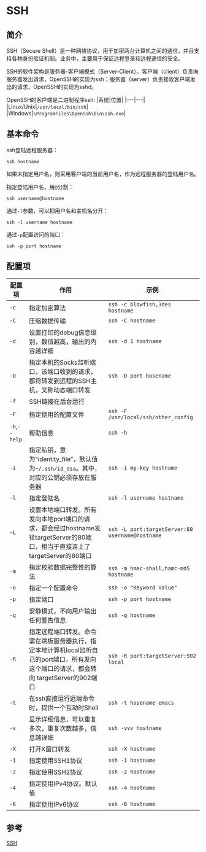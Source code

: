 # SSH

## 简介

SSH（Secure Shell）是一种网络协议，用于加密两台计算机之间的通信，并且支持各种身份验证机制。业务中，主要用于保证远程登录和远程通信的安全。

SSH的软件架构是服务器-客户端模式（Server-Client）。客户端（client）负责向服务器发出请求，OpenSSH的实现为ssh；服务器（server）负责接收客户端发出的请求，OpenSSH的实现为sshd。

OpenSSH的客户端是二进制程序ssh:
|系统|位置|
|---|---|
|Linux/Unix|`/usr/local/bin/ssh`|
|Windows|`\ProgramFiles\OpenSSh\bin\ssh.exe`|

## 基本命令

ssh登陆远程服务器：

```shell
ssh hostname
```

如果未指定用户名，则采用客户端的当前用户名，作为远程服务器的登陆用户名。

指定登陆用户名，用`@`分割：

```shell
ssh username@hostname
```

通过`-l`参数，可以把用户名和主机名分开：

```shell
ssh -l username hostname
```

通过`-p`配置访问的端口：

```shell
ssh -p port hostname
```

## 配置项

|配置项|作用|示例|
|-|-|-|
|`-c`|指定加密算法|`ssh -c blowfish,3des hostname`|
|`-C`|压缩数据传输|`ssh -C hostname`|
|`-d`|设置打印的debug信息级别，数值越高，输出的内容越详细|`ssh -d 1 hostname`|
|`-D`|指定本机的Socks监听端口，该端口收到的请求，都将转发到远程的SSH主机，又称动态端口转发|`ssh -D port hosename`|
|`-f`|SSH链接在后台运行||
|`-F`|指定使用的配置文件|`ssh -F /usr/local/ssh/other_config`|
|`-h`,`--help`|帮助信息|`ssh -h`|
|`-i`|指定私钥，意为“identity_file”，默认值为`~/.ssh/id_dsa`。其中，对应的公钥必须存放在服务器|`ssh -i my-key hostname`|
|`-l`|指定登陆名|`ssh -l username hostname`|
|`-L`|设置本地端口转发。所有发向本地port端口的请求，都会经过hostname发往targetServer的80端口，相当于直接连上了targetServer的80端口|`ssh -L port:targetServer:80 username@hostname`|
|`-m`|指定校验数据完整性的算法|`ssh -m hmac-shall,hamc-md5 hostname`|
|`-o`|指定一个配置命令|`ssh -o "Keyword Value"`|
|`-p`|指定端口|`ssh -p port hostname`|
|`-q`|安静模式，不向用户输出任何警告信息|`ssh -q hostname`|
|`-R`|指定远程端口转发。命令需在跳板服务器执行，指定本地计算机local监听自己的port端口，所有发向这个端口的请求，都会转向 targetServer的902端口|`ssh -R port:targetServer:902 local`|
|`-t`|在ssh直接运行远端命令时，提供一个互动时Shell|`ssh -t hosename emacs`|
|`-v`|显示详细信息，可以重复多次，重复次数越多，信息越详细|`ssh -vvv hostname`|
|`-X`|打开X窗口转发|`ssh -X hostname`|
|`-1`|指定使用SSH1协议|`ssh -1 hostname`|
|`-2`|指定使用SSH2协议|`ssh -2 hostname`|
|`-4`|指定使用IPv4协议。默认值|`ssh -4 hostname`|
|`-6`|指定使用IPv6协议|`ssh -6 hostname`|

## 参考

[SSH](https://wangdoc.com/ssh/basic.html)
